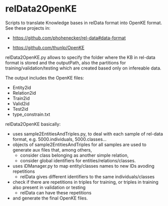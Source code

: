  # relData2OpenKE
 
Scripts to translate Knowledge bases in relData format into OpenKE format.
See these projects in:

 - https://github.com/phohenecker/rel-data#data-format
  
 -  https://github.com/thunlp/OpenKE

relData2OpenKE.py allows to specify the folder where the KB in rel-data format is stored and the outputPath, also the partitions for training/validation/testing which are created based only on infereable data.

The output includes the OpenKE files:

 - Entity2id
 - Relation2id
- Train2id
- Valid2id
- Test2id
- type_constrain.txt

relData2OpenKE basically:
- uses sample2EntitiesAndTriples.py, to deal with each sample of rel-data format, e.g. 5000.individuals, 5000.classes…
- objects of sample2EntitiesAndTriples for all samples are used to generate aux files that, among others,
	-  consider class belonging as another simple relation,
	- consider global identifiers for entities/relations/classes.
- uses iDManager.py  to map entity/classes names to new IDs avoding repetitions 
	- relData gives different identifiers to the same individuals/classes
- check if there are repetitions in triples for training, or triples in training also present in validation or testing
	- relData can have these repetitions
- and generate the final OpenKE files.
